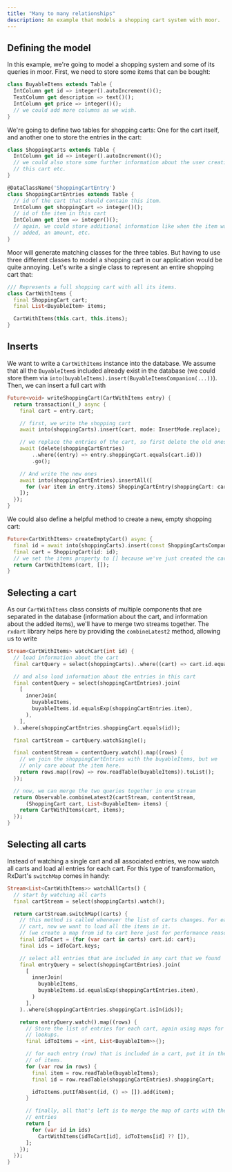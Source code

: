 ```yaml
---
title: "Many to many relationships"
description: An example that models a shopping cart system with moor.
---
```


## Defining the model

In this example, we're going to model a shopping system and some of its
queries in moor. First, we need to store some items that can be bought:
```dart
class BuyableItems extends Table {
  IntColumn get id => integer().autoIncrement()();
  TextColumn get description => text()();
  IntColumn get price => integer()();
  // we could add more columns as we wish.
}
```

We're going to define two tables for shopping carts: One for the cart
itself, and another one to store the entries in the cart:
```dart
class ShoppingCarts extends Table {
  IntColumn get id => integer().autoIncrement()();
  // we could also store some further information about the user creating
  // this cart etc.
}

@DataClassName('ShoppingCartEntry')
class ShoppingCartEntries extends Table {
  // id of the cart that should contain this item.
  IntColumn get shoppingCart => integer()();
  // id of the item in this cart
  IntColumn get item => integer()();
  // again, we could store additional information like when the item was
  // added, an amount, etc.
}
```

Moor will generate matching classes for the three tables. But having to use
three different classes to model a shopping cart in our application would be
quite annoying. Let's write a single class to represent an entire shopping
cart that:
```dart
/// Represents a full shopping cart with all its items.
class CartWithItems {
  final ShoppingCart cart;
  final List<BuyableItem> items;

  CartWithItems(this.cart, this.items);
}
```

## Inserts
We want to write a `CartWithItems` instance into the database. We assume that
all the `BuyableItem`s included already exist in the database (we could store
them via `into(buyableItems).insert(BuyableItemsCompanion(...))`). Then,
we can insert a full cart with
```dart
Future<void> writeShoppingCart(CartWithItems entry) {
  return transaction((_) async {
    final cart = entry.cart;

    // first, we write the shopping cart
    await into(shoppingCarts).insert(cart, mode: InsertMode.replace);

    // we replace the entries of the cart, so first delete the old ones
    await (delete(shoppingCartEntries)
        ..where((entry) => entry.shoppingCart.equals(cart.id)))
        .go();

    // And write the new ones
    await into(shoppingCartEntries).insertAll([
      for (var item in entry.items) ShoppingCartEntry(shoppingCart: cart.id, item: item.id)
    ]);
  });
}
```

We could also define a helpful method to create a new, empty shopping cart:
```dart
Future<CartWithItems> createEmptyCart() async {
  final id = await into(shoppingCarts).insert(const ShoppingCartsCompanion());
  final cart = ShoppingCart(id: id);
  // we set the items property to [] because we've just created the cart - it will be empty
  return CartWithItems(cart, []);
}
```

## Selecting a cart
As our `CartWithItems` class consists of multiple components that are separated in the
database (information about the cart, and information about the added items), we'll have
to merge two streams together. The `rxdart` library helps here by providing the 
`combineLatest2` method, allowing us to write
```dart
Stream<CartWithItems> watchCart(int id) {
  // load information about the cart
  final cartQuery = select(shoppingCarts)..where((cart) => cart.id.equals(id));

  // and also load information about the entries in this cart
  final contentQuery = select(shoppingCartEntries).join(
    [
      innerJoin(
        buyableItems,
        buyableItems.id.equalsExp(shoppingCartEntries.item),
      ),
    ],
  )..where(shoppingCartEntries.shoppingCart.equals(id));

  final cartStream = cartQuery.watchSingle();

  final contentStream = contentQuery.watch().map((rows) {
    // we join the shoppingCartEntries with the buyableItems, but we
    // only care about the item here.
    return rows.map((row) => row.readTable(buyableItems)).toList();
  });

  // now, we can merge the two queries together in one stream
  return Observable.combineLatest2(cartStream, contentStream,
      (ShoppingCart cart, List<BuyableItem> items) {
    return CartWithItems(cart, items);
  });
}
```

## Selecting all carts
Instead of watching a single cart and all associated entries, we
now watch all carts and load all entries for each cart. For this
type of transformation, RxDart's `switchMap` comes in handy:
```dart
Stream<List<CartWithItems>> watchAllCarts() {
  // start by watching all carts
  final cartStream = select(shoppingCarts).watch();

  return cartStream.switchMap((carts) {
    // this method is called whenever the list of carts changes. For each
    // cart, now we want to load all the items in it.
    // (we create a map from id to cart here just for performance reasons)
    final idToCart = {for (var cart in carts) cart.id: cart};
    final ids = idToCart.keys;

    // select all entries that are included in any cart that we found
    final entryQuery = select(shoppingCartEntries).join(
      [
        innerJoin(
          buyableItems,
          buyableItems.id.equalsExp(shoppingCartEntries.item),
        )
      ],
    )..where(shoppingCartEntries.shoppingCart.isIn(ids));

    return entryQuery.watch().map((rows) {
      // Store the list of entries for each cart, again using maps for faster
      // lookups.
      final idToItems = <int, List<BuyableItem>>{};

      // for each entry (row) that is included in a cart, put it in the map
      // of items.
      for (var row in rows) {
        final item = row.readTable(buyableItems);
        final id = row.readTable(shoppingCartEntries).shoppingCart;

        idToItems.putIfAbsent(id, () => []).add(item);
      }

      // finally, all that's left is to merge the map of carts with the map of
      // entries
      return [
        for (var id in ids)
          CartWithItems(idToCart[id], idToItems[id] ?? []),
      ];
    });
  });
}
```